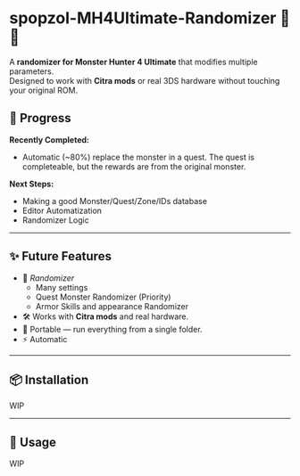 # spopzol-MH4Ultimate-Randomizer 🎲🐉

A **randomizer for Monster Hunter 4 Ultimate** that modifies multiple parameters.  
Designed to work with **Citra mods** or real 3DS hardware without touching your original ROM.


## 🌱 Progress 
**Recently Completed:**
- Automatic (~80%) replace the monster in a quest. The quest is completeable, but the rewards are from the original monster.

**Next Steps:**
- Making a good Monster/Quest/Zone/IDs database
- Editor Automatization
- Randomizer Logic



---

## ✨ Future Features

- 🔀 *Randomizer*
  - Many settings
  - Quest Monster Randomizer (Priority)
  - Armor Skills and appearance Randomizer
- 🛠 Works with **Citra mods** and real hardware.
- 📂 Portable — run everything from a single folder.
- ⚡ Automatic

---

## 📦 Installation

  WIP

---

## 🚀 Usage

  WIP
  
